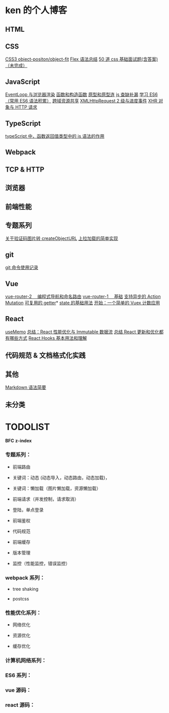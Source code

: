# ken 的个人博客

## HTML

## CSS

[CSS3 object-positon/object-fit](https://github.com/lazyken/blog/issues/15)
[Flex 语法总结](https://github.com/lazyken/blog/issues/22)
[50 道 css 基础面试题(含答案)（未完成）](https://github.com/lazyken/blog/issues/23)

## JavaScript

[EventLoop 与浏览器渲染](https://github.com/lazyken/blog/issues/24)
[函数和构造函数](https://github.com/lazyken/blog/issues/25)
[原型和原型连](https://github.com/lazyken/blog/issues/26)
[js 查缺补漏](https://github.com/lazyken/blog/issues/10)
[学习 ES6（常用 ES6 语法积累）](https://github.com/lazyken/blog/issues/9)
[跨域资源共享](https://github.com/lazyken/blog/issues/14)
[XMLHttpRequest 2 级与进度事件](https://github.com/lazyken/blog/issues/13)
[XHR 对象与 HTTP 请求](https://github.com/lazyken/blog/issues/12)

## TypeScript

[typeScript 中，函数返回值类型中的 is 语法的作用](https://github.com/lazyken/blog/issues/19)

## Webpack

## TCP & HTTP

## 浏览器

## 前端性能

## 专题系列

[关于验证码图片转 createObjectURL](https://github.com/lazyken/blog/issues/18)
[上拉加载的简单实现](https://github.com/lazyken/blog/issues/16)

## git

[git 命令使用记录](https://github.com/lazyken/blog/issues/17)

## Vue

[vue-router-2 　编程式导航和命名路由](https://github.com/lazyken/blog/issues/3)
[vue-router-1 　基础](https://github.com/lazyken/blog/issues/2)
[支持异步的 Action](https://github.com/lazyken/blog/issues/11)
[Mutation](https://github.com/lazyken/blog/issues/8)
[可复用的 getter](https://github.com/lazyken/blog/issues/7)\*
[state 的基础用法](https://github.com/lazyken/blog/issues/5)
[开始：一个简单的 Vuex 计数应用](https://github.com/lazyken/blog/issues/4)

## React

[useMemo](https://github.com/lazyken/blog/issues/20)
[总结：React 性能优化与 Immutable 数据流](https://github.com/lazyken/blog/issues/21)
[总结 React 更新和优化都有哪些方式](https://github.com/lazyken/blog/issues/29)
[React Hooks 基本用法和理解](https://github.com/lazyken/blog/issues/30)

## 代码规范 & 文档格式化实践

## 其他

[Markdown 语法简要](https://github.com/lazyken/blog/issues/1)

## 未分类

# TODOLIST

**BFC**
**z-index**

### 专题系列：

- 前端路由

- 关键词：动态 (动态导入，动态路由，动态加载)，

- 关键词：懒加载（图片懒加载，资源懒加载）

- 前端请求（并发控制，请求取消）

- 登陆，单点登录

- 前端鉴权

- 代码规范

- 前端缓存

- 版本管理

- 监控（性能监控，错误监控）

### webpack 系列：

- tree shaking

- postcss

### 性能优化系列：

- 网络优化

- 资源优化

- 缓存优化

### 计算机网络系列：

### ES6 系列：

### vue 源码：

### react 源码：
